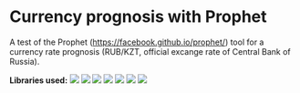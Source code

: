 # Currency prognosis with Prophet
 A test of the Prophet (https://facebook.github.io/prophet/) tool for a currency rate prognosis (RUB/KZT, official excange rate of Central Bank of Russia).
 
 **Libraries used:** 
 ![](https://img.shields.io/badge/-Python-brithgreen) ![](https://img.shields.io/badge/-Pandas-blue) ![](https://img.shields.io/badge/-Предобработка-3fcfd5) ![](https://img.shields.io/badge/-NumPy-orange) ![](https://img.shields.io/badge/-Matplotlib-9cf) ![](https://img.shields.io/badge/-Seaborn-0b80ff) ![](https://img.shields.io/badge/Prophet-3b5998)
